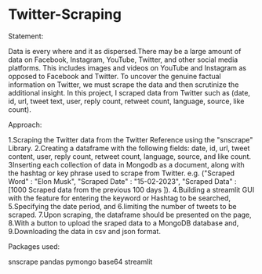 # Twitter-Scraping

Statement:

Data is every where and it as dispersed.There may be a large amount of data on Facebook, Instagram, YouTube, Twitter, and other social media platforms. This includes images and videos on YouTube and Instagram as opposed to Facebook and Twitter. To uncover the genuine factual information on Twitter, we must scrape the data and then scrutinize the additional insight. In this project, I scraped data from Twitter such as (date, id, url, tweet text, user, reply count, retweet count, language, source, like count).

Approach:

1.Scraping the Twitter data from the Twitter Reference using the "snscrape" Library.
2.Creating a dataframe with the following fields: date, id, url, tweet content, user, reply count, retweet count, language, source, and like count.
3Inserting each collection of data in Mongodb as a document, along with the hashtag or key phrase used to scrape from Twitter. e.g. ("Scraped Word" : "Elon Musk", "Scraped Date" : "15-02-2023", "Scraped Data" : [1000 Scraped data from the previous 100 days ]).
4.Building a streamlit GUI with the feature for entering the keyword or Hashtag to be searched,
5.Specifying the date period, and
6.limiting the number of tweets to be scraped.
7.Upon scraping, the dataframe should be presented on the page,
8.With a button to upload the sraped data to a MongoDB database and,
9.Downloading the data in csv and json format.

Packages used:

snscrape
pandas
pymongo
base64
streamlit
